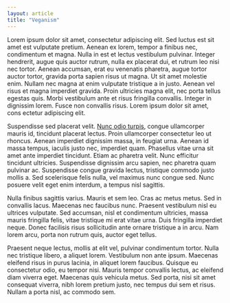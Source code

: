 ```yaml
---
layout: article
title: "Veganism"
---
```


Lorem ipsum dolor sit amet, consectetur adipiscing elit. Sed luctus est sit amet est vulputate pretium. Aenean ex lorem, tempor a finibus nec, condimentum et magna. Nulla in est et lectus vestibulum pulvinar. Integer hendrerit, augue quis auctor rutrum, nulla ex placerat dui, et rutrum leo nisi nec tortor. Aenean accumsan, erat eu venenatis pharetra, augue tortor auctor tortor, gravida porta sapien risus ut magna. Ut sit amet molestie enim. Nullam nec magna at enim vulputate tristique a in justo. Aenean vel risus et magna imperdiet gravida. Proin ultricies magna elit, nec porta tellus egestas quis. Morbi vestibulum ante et risus fringilla convallis. Integer in dignissim lorem. Fusce non convallis risus. Lorem ipsum dolor sit amet, cons ectetur adipiscing elit.

Suspendisse sed placerat velit. [Nunc odio turpis](#), congue ullamcorper mauris id, tincidunt placerat lectus. Proin ullamcorper consectetur leo ut rhoncus. Aenean imperdiet dignissim massa, in feugiat urna. Aenean id massa tempus, iaculis justo nec, imperdiet quam. Phasellus vitae urna sit amet ante imperdiet tincidunt. Etiam ac pharetra velit. Nunc efficitur tincidunt ultricies. Suspendisse dignissim arcu sapien, nec pharetra quam pulvinar ac. Suspendisse congue gravida lectus, tristique commodo justo mollis a. Sed scelerisque felis nulla, vel maximus nunc congue sed. Nunc posuere velit eget enim interdum, a tempus nisl sagittis.

Nulla finibus sagittis varius. Mauris et sem leo. Cras ac metus metus. Sed in convallis lacus. Maecenas nec faucibus nunc. Praesent vestibulum nisl eu ultrices vulputate. Sed accumsan, nisl et condimentum ultricies, massa mauris fringilla felis, vitae tristique mi erat vitae urna. Duis fringilla imperdiet neque. Donec facilisis risus sollicitudin ante ornare tristique a in arcu. Nam lorem arcu, porta non rutrum quis, auctor eget tellus.

Praesent neque lectus, mollis at elit vel, pulvinar condimentum tortor. Nulla nec tristique libero, a aliquet lorem. Vestibulum non ante ipsum. Maecenas eleifend risus in purus lacinia, in aliquet lorem faucibus. Quisque eu consectetur odio, eu tempor nisi. Mauris tempor convallis lectus, ac eleifend diam viverra eget. Maecenas quis vehicula metus. Sed porta, nisi sit amet consequat viverra, nibh lorem pretium justo, nec tempus dui sem et risus. Nullam a porta nisl, ac commodo sem.
